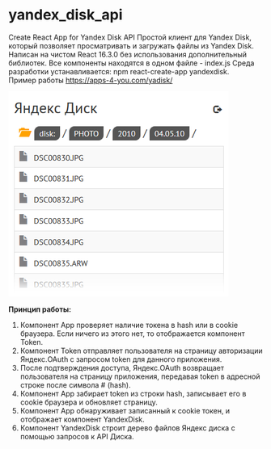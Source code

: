 # yandex_disk_api
Create React App for Yandex Disk API
Простой клиент для Yandex Disk, который позволяет просматривать и загружать файлы из Yandex Disk.
Написан на чистом React 16.3.0 без использования дополнительный библиотек. Все компоненты находятся в одном файле - index.js
Среда разработки устанавливается: npm react-create-app yandexdisk.</br>
Пример работы https://apps-4-you.com/yadisk/

<img src="/screen.png" width="435" alt="yandex disk api">

<b>Принцип работы:</b></br>
1. Компонент App проверяет наличие токена в hash или в cookie браузера. Если ничего из этого нет, то отображается компонент Token.
2. Компонент Token отправляет пользователя на страницу авторизации Яндекс.OAuth с запросом token для данного приложения.
3. После подтверждения доступа, Яндекс.OAuth возвращает пользователя на страницу приложения, передавая token в адресной строке после символа # (hash). 
4. Компонент App забирает token из строки hash, записывает его в cookie браузера и обновляет страницу.
5. Компонент App обнаруживает записанный к cookie токен, и отображает компонент YandexDisk.
6. Компонент YandexDisk строит дерево файлов Яндекс диска с помощью запросов к API Диска.
